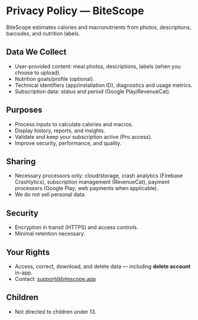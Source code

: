 # Privacy Policy — BiteScope

BiteScope estimates calories and macronutrients from photos, descriptions, barcodes, and nutrition labels.

## Data We Collect
- User-provided content: meal photos, descriptions, labels (when you choose to upload).
- Nutrition goals/profile (optional).
- Technical identifiers (app/installation ID), diagnostics and usage metrics.
- Subscription data: status and period (Google Play/RevenueCat).

## Purposes
- Process inputs to calculate calories and macros.
- Display history, reports, and insights.
- Validate and keep your subscription active (Pro access).
- Improve security, performance, and quality.

## Sharing
- Necessary processors only: cloud/storage, crash analytics (Firebase Crashlytics), subscription management (RevenueCat), payment processors (Google Play; web payments when applicable).
- We do not sell personal data.

## Security
- Encryption in transit (HTTPS) and access controls.
- Minimal retention necessary.

## Your Rights
- Access, correct, download, and delete data — including **delete account** in-app.
- Contact: support@bitescope.app

## Children
- Not directed to children under 13.
